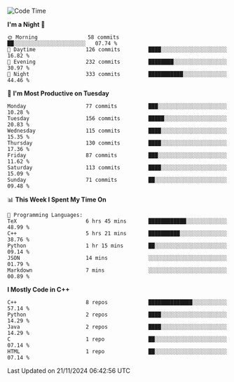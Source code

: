 <!--START_SECTION:waka-->
![Code Time](http://img.shields.io/badge/Code%20Time-185%20hrs%2045%20mins-blue)

**I'm a Night 🦉** 

```text
🌞 Morning                58 commits          ██░░░░░░░░░░░░░░░░░░░░░░░   07.74 % 
🌆 Daytime                126 commits         ████░░░░░░░░░░░░░░░░░░░░░   16.82 % 
🌃 Evening                232 commits         ████████░░░░░░░░░░░░░░░░░   30.97 % 
🌙 Night                  333 commits         ███████████░░░░░░░░░░░░░░   44.46 % 
```
📅 **I'm Most Productive on Tuesday** 

```text
Monday                   77 commits          ███░░░░░░░░░░░░░░░░░░░░░░   10.28 % 
Tuesday                  156 commits         █████░░░░░░░░░░░░░░░░░░░░   20.83 % 
Wednesday                115 commits         ████░░░░░░░░░░░░░░░░░░░░░   15.35 % 
Thursday                 130 commits         ████░░░░░░░░░░░░░░░░░░░░░   17.36 % 
Friday                   87 commits          ███░░░░░░░░░░░░░░░░░░░░░░   11.62 % 
Saturday                 113 commits         ████░░░░░░░░░░░░░░░░░░░░░   15.09 % 
Sunday                   71 commits          ██░░░░░░░░░░░░░░░░░░░░░░░   09.48 % 
```


📊 **This Week I Spent My Time On** 

```text
💬 Programming Languages: 
TeX                      6 hrs 45 mins       ████████████░░░░░░░░░░░░░   48.99 % 
C++                      5 hrs 21 mins       ██████████░░░░░░░░░░░░░░░   38.76 % 
Python                   1 hr 15 mins        ██░░░░░░░░░░░░░░░░░░░░░░░   09.14 % 
JSON                     14 mins             ░░░░░░░░░░░░░░░░░░░░░░░░░   01.79 % 
Markdown                 7 mins              ░░░░░░░░░░░░░░░░░░░░░░░░░   00.89 % 
```

**I Mostly Code in C++** 

```text
C++                      8 repos             ██████████████░░░░░░░░░░░   57.14 % 
Python                   2 repos             ████░░░░░░░░░░░░░░░░░░░░░   14.29 % 
Java                     2 repos             ████░░░░░░░░░░░░░░░░░░░░░   14.29 % 
C                        1 repo              ██░░░░░░░░░░░░░░░░░░░░░░░   07.14 % 
HTML                     1 repo              ██░░░░░░░░░░░░░░░░░░░░░░░   07.14 % 
```




 Last Updated on 21/11/2024 06:42:56 UTC
<!--END_SECTION:waka-->
